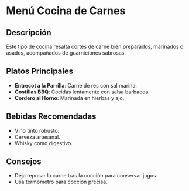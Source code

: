 # Menú Cocina de Carnes

## Descripción

Este tipo de cocina resalta cortes de carne bien preparados, marinados o asados, acompañados de guarniciones sabrosas.

## Platos Principales

- **Entrecot a la Parrilla**: Carne de res con sal marina.
- **Costillas BBQ**: Cocidas lentamente con salsa barbacoa.
- **Cordero al Horno**: Marinada en hierbas y ajo.

## Bebidas Recomendadas

- Vino tinto robusto.
- Cerveza artesanal.
- Whisky como digestivo.

## Consejos

- Deja reposar la carne tras la cocción para conservar jugos.
- Usa termómetro para cocción precisa.